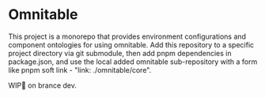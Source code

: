 # Omnitable

This project is a monorepo that provides environment configurations and component ontologies for using omnitable. Add this repository to a specific project directory via git submodule, then add pnpm dependencies in package.json, and use the local added omnitable sub-repository with a form like pnpm soft link - "link: ./omnitable/core".

WIP🚧 on brance dev.